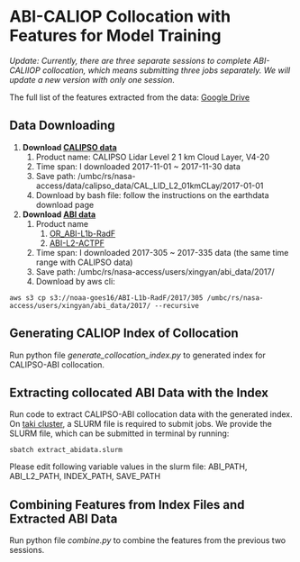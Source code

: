 # ABI-CALIOP Collocation with Features for Model Training

*Update: Currently, there are three separate sessions to complete ABI-CALIIOP collocation, which means submitting three jobs separately. We will update a new version with only one session.*

The full list of the features extracted from the data: [Google Drive](https://docs.google.com/spreadsheets/d/1Fu6tVD2mG-Z0S1rDVR0p6GkAZs9yHmOLuE_8ljYsn7E/edit?gid=639358745#gid=639358745)
## Data Downloading

1. **Download [CALIPSO data](https://search.earthdata.nasa.gov/search/granules?p=C1556717898-LARC_ASDC&pg[0][v]=f&pg[0][gsk]=-start_date&q=cal_lid_l2_01kmclay&tl=1707754578.127!3!!&lat=-0.0703125&long=-0.0703125)**
   1. Product name: CALIPSO Lidar Level 2 1 km Cloud Layer, V4-20
   2. Time span: I downloaded 2017-11-01 ~ 2017-11-30 data
   3. Save path: /umbc/rs/nasa-access/data/calipso_data/CAL_LID_L2_01kmCLay/2017-01-01
   4. Download by bash file: follow the instructions on the earthdata download page
2. **Download [ABI data](https://www.goes-r.gov/spacesegment/abi.html)**
   1. Product name
      1. [OR_ABI-L1b-RadF](https://docs.opendata.aws/noaa-goes16/cics-readme.html)
      2. [ABI-L2-ACTPF](https://www.ncei.noaa.gov/access/metadata/landing-page/bin/iso?id=gov.noaa.ncdc:C01504)
   2. Time span: I downloaded 2017-305 ~ 2017-335 data (the same time range with CALIPSO data)
   3. Save path: /umbc/rs/nasa-access/users/xingyan/abi_data/2017/
   4. Download by aws cli: 

`aws s3 cp s3://noaa-goes16/ABI-L1b-RadF/2017/305 /umbc/rs/nasa-access/users/xingyan/abi_data/2017/ --recursive`

## Generating CALIOP Index of Collocation

Run python file *generate_collocation_index.py* to generated index for CALIPSO-ABI collocation. 

## Extracting collocated ABI Data with the Index

Run code to extract CALIPSO-ABI collocation data with the generated index. On [taki cluster](https://hpcf.umbc.edu/system-description-taki/), a SLURM file is required to submit jobs. We provide the SLURM file, which can be submitted in terminal by running:

`sbatch extract_abidata.slurm`

Please edit following variable values in the slurm file: ABI_PATH, ABI_L2_PATH, INDEX_PATH, SAVE_PATH

## Combining Features from Index Files and Extracted ABI Data

Run python file *combine.py* to combine the features from the previous two sessions.
